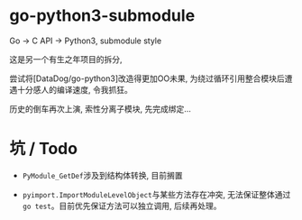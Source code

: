 # go-python3-submodule

Go -> C API -> Python3, submodule style

这是另一个有生之年项目的拆分,

尝试将[DataDog/go-python3]改造得更加OO未果, 为绕过循环引用整合模块后遭遇十分感人的编译速度, 令我抓狂。

历史的倒车再次上演, 索性分离子模块, 先完成绑定...

# 坑 / Todo

- `PyModule_GetDef`涉及到结构体转换, 目前搁置

- `pyimport.ImportModuleLevelObject`与某些方法存在冲突, 无法保证整体通过`go test`。目前优先保证方法可以独立调用, 后续再处理。
